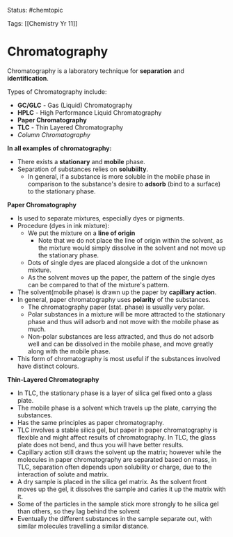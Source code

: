 Status: #chemtopic 

Tags: [[Chemistry Yr 11]]

# Chromatography

Chromatography is a laboratory technique for **separation** and **identification**.

Types of Chromatography include:
- **GC/GLC** - Gas (Liquid) Chromatography
- **HPLC** - High Performance Liquid Chromatography
- **Paper Chromatography**
- **TLC** - Thin Layered Chromatography
- *Column Chromatography*

**In all examples of chromatography:**
- There exists a **stationary** and **mobile** phase.
- Separation of substances relies on **solubiilty**.
	- In general, if a substance is more soluble in the mobile phase in comparison to the substance's desire to **adsorb** (bind to a surface) to the stationary phase.

**Paper Chromatography**
- Is used to separate mixtures, especially dyes or pigments.
- Procedure (dyes in ink mixture):
	- We put the mixture on a **line of origin**
		- Note that we do not place the line of origin within the solvent, as the mixture would simply dissolve in the solvent and not move up the stationary phase.
	- Dots of single dyes are placed alongside a dot of the unknown mixture.
	- As the solvent moves up the paper, the pattern of the single dyes can be compared to that of the mixture's pattern.
- The solvent(mobile phase) is drawn up the paper by **capillary action**.
- In general, paper chromatography uses **polarity** of the substances.
	- The chromatography paper (stat. phase) is usually very polar.
	- Polar substances in a mixture will be more attracted to the stationary phase and thus will adsorb and not move with the mobile phase as much.
	- Non-polar substances are less attracted, and thus do not adsorb well and can be dissolved in the mobile phase, and move greatly along with the mobile phase.
- This form of chromatography is most useful if the substances involved have distinct colours.

**Thin-Layered Chromatography**
- In TLC, the stationary phase is a layer of silica gel fixed onto a glass plate.
- The mobile phase is a solvent which travels up the plate, carrying the substances.
- Has the same principles as paper chromatography.
- TLC involves a stable silica gel, but paper in paper chromatography is flexible and might affect results of chromatography. In TLC, the glass plate does not bend, and thus you will have better results.
- Capillary action still draws the solvent up the matrix; however while the molecules in paper chromatography are separated based on mass, in TLC, separation often depends upon solubility or charge, due to the interaction of solute and matrix.
- A dry sample is placed in the silica gel matrix. As the solvent front moves up the gel, it dissolves the sample and caries it up the matrix with it.
- Some of the particles in the sample stick more strongly to he silica gel than others, so they lag behind the solvent
- Eventually the different substances in the sample separate out, with similar molecules travelling a similar distance.